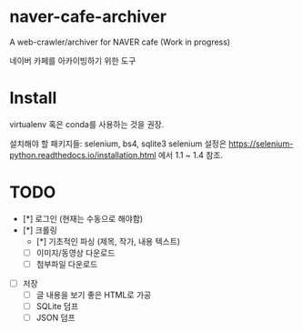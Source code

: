 # naver-cafe-archiver

A web-crawler/archiver for NAVER cafe (Work in progress)

네이버 카페를 아카이빙하기 위한 도구

# Install

virtualenv 혹은 conda를 사용하는 것을 권장.

설치해야 할 패키지들: selenium, bs4, sqlite3
selenium 설정은 https://selenium-python.readthedocs.io/installation.html 에서 1.1 ~ 1.4 참조.

# TODO

- [*] 로그인 (현재는 수동으로 해야함)
- [*] 크롤링
    - [*] 기초적인 파싱 (제목, 작가, 내용 텍스트)
    - [ ] 이미지/동영상 다운로드
    - [ ] 첨부파일 다운로드
- [ ] 저장
    - [ ] 글 내용을 보기 좋은 HTML로 가공
    - [ ] SQLite 덤프
    - [ ] JSON 덤프
